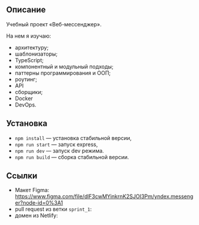 ## Описание

Учебный проект «Веб-мессенджер».

На нем я изучаю: 
- архитектуру;
- шаблонизаторы;
- TypeScript;
- компонентный и модульный подходы;
- паттерны программирования и ООП;
- роутинг;
- API
- сборщики;
- Docker
- DevOps.


## Установка

- `npm install` — установка стабильной версии,
- `npm run start` — запуск express,
- `npm run dev` — запуск dev режима.
- `npm run build` — сборка стабильной версии.

## Ссылки

- Макет Figma: https://www.figma.com/file/dlF3cwMYinkrnK2SJOI3Pm/yndex.messenger?node-id=0%3A1
- pull request из ветки `sprint_1`: 
- домен из Netlify: 